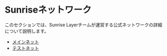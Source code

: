 # Sunriseネットワーク

このセクションでは、Sunrise Layerチームが運営する公式ネットワークの詳細について説明します。

- [メインネット](./mainnet.md)
- [テストネット](./testnet.md)
